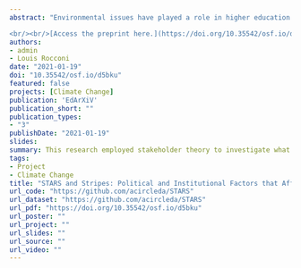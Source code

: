 ```yaml
---
abstract: "Environmental issues have played a role in higher education since at least the 1970s, beginning with a focus on sustainability and most recently addressing the climate crisis. Concomitant with the rise in higher education sustainability initiatives have been the rise of higher education sustainability assessments (HESAs), serving as tools for benchmarking, self-assessment, and comparisons. The STARS assessment is the most ubiquitous HESA in North America. The present research employed stakeholder theory to investigate what factors are associated with institutional and political factors affect STARS ratings. Using a multilevel model of local- and state-level variables, the results indicated that measures of local partisanship have little to no influence while state sustainability targets have small effects on STARS ratings. Furthermore, the results reaffirmed past research that indicated institution-level stakeholders (e.g., faculty, students, staff) and institutional characteristics such as finances play a larger and more critical role in institutional sustainability.

<br/><br/>[Access the preprint here.](https://doi.org/10.35542/osf.io/d5bku)"
authors:
- admin
- Louis Rocconi
date: "2021-01-19"
doi: "10.35542/osf.io/d5bku"
featured: false
projects: [Climate Change]
publication: 'EdArXiV'
publication_short: ""
publication_types:
- "3"
publishDate: "2021-01-19"
slides:
summary: This research employed stakeholder theory to investigate what factors are associated with institutional and political factors that affect higher education sustainability ratings.
tags:
- Project
- Climate Change
title: "STARS and Stripes: Political and Institutional Factors that Affect Higher Education Sustainability Ratings"
url_code: "https://github.com/acircleda/STARS"
url_dataset: "https://github.com/acircleda/STARS"
url_pdf: "https://doi.org/10.35542/osf.io/d5bku"
url_poster: ""
url_project: ""
url_slides: ""
url_source: ""
url_video: ""
---
```


